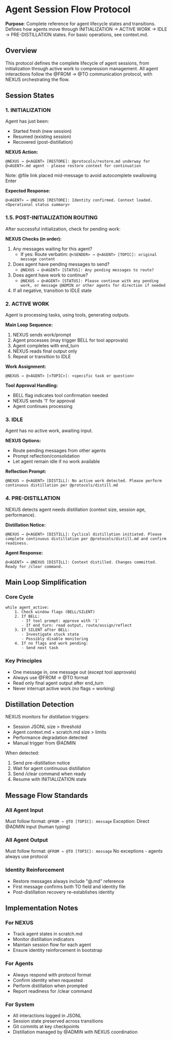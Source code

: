 # Agent Session Flow Protocol

**Purpose**: Complete reference for agent lifecycle states and transitions. Defines how agents move through INITIALIZATION → ACTIVE WORK → IDLE → PRE-DISTILLATION states. For basic operations, see context.md.

## Overview

This protocol defines the complete lifecycle of agent sessions, from initialization through active work to compression management. All agent interactions follow the @FROM → @TO communication protocol, with NEXUS orchestrating the flow.

## Session States

### 1. INITIALIZATION
Agent has just been:
- Started fresh (new session)
- Resumed (existing session)
- Recovered (post-distillation)

**NEXUS Action:**
```
@NEXUS → @<AGENT> [RESTORE]: @protocols/restore.md underway for @<AGENT>.md agent - please restore context for continuation
```
Note: @file link placed mid-message to avoid autocomplete swallowing Enter

**Expected Response:**
```
@<AGENT> → @NEXUS [RESTORE]: Identity confirmed. Context loaded. <Operational status summary>
```

### 1.5. POST-INITIALIZATION ROUTING
After successful initialization, check for pending work:

**NEXUS Checks (in order):**
1. Any messages waiting for this agent?
   - If yes: Route verbatim: `@<SENDER> → @<AGENT> [TOPIC]: original message content`
2. Does agent have pending messages to send?
   - `@NEXUS → @<AGENT> [STATUS]: Any pending messages to route?`
3. Does agent have work to continue?
   - `@NEXUS → @<AGENT> [STATUS]: Please continue with any pending work, or message @ADMIN or other agents for direction if needed`
4. If all negative, transition to IDLE state

### 2. ACTIVE WORK
Agent is processing tasks, using tools, generating outputs.

**Main Loop Sequence:**
1. NEXUS sends work/prompt
2. Agent processes (may trigger BELL for tool approvals)
3. Agent completes with end_turn
4. NEXUS reads final output only
5. Repeat or transition to IDLE

**Work Assignment:**
```
@NEXUS → @<AGENT> [<TOPIC>]: <specific task or question>
```

**Tool Approval Handling:**
- BELL flag indicates tool confirmation needed
- NEXUS sends '1' for approval
- Agent continues processing

### 3. IDLE
Agent has no active work, awaiting input.

**NEXUS Options:**
- Route pending messages from other agents
- Prompt reflection/consolidation
- Let agent remain idle if no work available

**Reflection Prompt:**
```
@NEXUS → @<AGENT> [DISTILL]: No active work detected. Please perform continuous distillation per @protocols/distill.md
```

### 4. PRE-DISTILLATION
NEXUS detects agent needs distillation (context size, session age, performance).

**Distillation Notice:**
```
@NEXUS → @<AGENT> [DISTILL]: Cyclical distillation initiated. Please complete continuous distillation per @protocols/distill.md and confirm readiness.
```

**Agent Response:**
```
@<AGENT> → @NEXUS [DISTILL]: Context distilled. Changes committed. Ready for /clear command.
```

## Main Loop Simplification

### Core Cycle
```
while agent_active:
    1. Check window flags (BELL/SILENT)
    2. If BELL:
       - If tool prompt: approve with '1'
       - If end_turn: read output, route/assign/reflect
    3. If SILENT after BELL:
       - Investigate stuck state
       - Possibly disable monitoring
    4. If no flags and work pending:
       - Send next task
```

### Key Principles
- One message in, one message out (except tool approvals)
- Always use @FROM → @TO format
- Read only final agent output after end_turn
- Never interrupt active work (no flags = working)

## Distillation Detection

NEXUS monitors for distillation triggers:
- Session JSONL size > threshold
- Agent context.md + scratch.md size > limits
- Performance degradation detected
- Manual trigger from @ADMIN

When detected:
1. Send pre-distillation notice
2. Wait for agent continuous distillation
3. Send /clear command when ready
4. Resume with INITIALIZATION state

## Message Flow Standards

### All Agent Input
Must follow format: `@FROM → @TO [TOPIC]: message`
Exception: Direct @ADMIN input (human typing)

### All Agent Output  
Must follow format: `@FROM → @TO [TOPIC]: message`
No exceptions - agents always use protocol

### Identity Reinforcement
- Restore messages always include "@<AGENT>.md" reference
- First message confirms both TO field and identity file
- Post-distillation recovery re-establishes identity

## Implementation Notes

### For NEXUS
- Track agent states in scratch.md
- Monitor distillation indicators
- Maintain session flow for each agent
- Ensure identity reinforcement in bootstrap

### For Agents
- Always respond with protocol format
- Confirm identity when requested
- Perform distillation when prompted
- Report readiness for /clear command

### For System
- All interactions logged in JSONL
- Session state preserved across transitions
- Git commits at key checkpoints
- Distillation managed by @ADMIN with NEXUS coordination